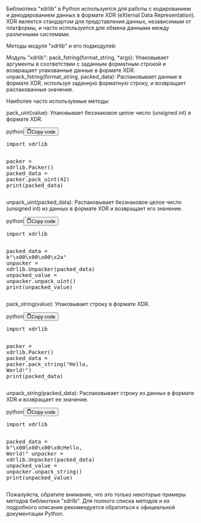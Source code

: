 <p>Библиотека "xdrlib" в Python используется для работы с кодированием и декодированием данных в формате XDR (eXternal Data Representation).
XDR является стандартом для представления данных, независимым от платформы, и часто используется для обмена данными между различными системами.</p>
<p>Методы модуля "xdrlib" и его подмодулей:</p>
<p>Модуль "xdrlib":
pack_fstring(format_string, *args): Упаковывает аргументы в соответствии с заданным форматным строкой и возвращает упакованные данные в формате XDR.
unpack_fstring(format_string, packed_data): Распаковывает данные в формате XDR, используя заданную форматную строку, и возвращает распакованные значения.</p>
<p>Наиболее часто используемые методы:</p>
<p>pack_uint(value): Упаковывает беззнаковое целое число (unsigned int) в формате XDR.</p>
<div class="code-element"><div class="lang-line"><text>python</text><button class="copy-button" onclick="copyCode(this)"><svg stroke="currentColor" fill="none" stroke-width="2" viewBox="0 0 24 24" stroke-linecap="round" stroke-linejoin="round" class="h-4 w-4" height="1em" width="1em" xmlns="http://www.w3.org/2000/svg"><path d="M16 4h2a2 2 0 0 1 2 2v14a2 2 0 0 1-2 2H6a2 2 0 0 1-2-2V6a2 2 0 0 1 2-2h2"></path><rect x="8" y="2" width="8" height="4" rx="1" ry="1"></rect></svg><text>Copy code</text></button></div><div class="code"><div class="highlight"><pre><span></span><span class="kn">import</span> <span class="nn">xdrlib</span>

<span class="n">packer</span> <span class="o">=</span> <span class="n">xdrlib</span><span class="o">.</span><span class="n">Packer</span><span class="p">()</span>
<span class="n">packed_data</span> <span class="o">=</span> <span class="n">packer</span><span class="o">.</span><span class="n">pack_uint</span><span class="p">(</span><span class="mi">42</span><span class="p">)</span>
<span class="nb">print</span><span class="p">(</span><span class="n">packed_data</span><span class="p">)</span>
</pre></div></div></div>

<p>unpack_uint(packed_data): Распаковывает беззнаковое целое число (unsigned int) из данных в формате XDR и возвращает его значение.</p>
<div class="code-element"><div class="lang-line"><text>python</text><button class="copy-button" onclick="copyCode(this)"><svg stroke="currentColor" fill="none" stroke-width="2" viewBox="0 0 24 24" stroke-linecap="round" stroke-linejoin="round" class="h-4 w-4" height="1em" width="1em" xmlns="http://www.w3.org/2000/svg"><path d="M16 4h2a2 2 0 0 1 2 2v14a2 2 0 0 1-2 2H6a2 2 0 0 1-2-2V6a2 2 0 0 1 2-2h2"></path><rect x="8" y="2" width="8" height="4" rx="1" ry="1"></rect></svg><text>Copy code</text></button></div><div class="code"><div class="highlight"><pre><span></span><span class="kn">import</span> <span class="nn">xdrlib</span>

<span class="n">packed_data</span> <span class="o">=</span> <span class="sa">b</span><span class="s2">&quot;</span><span class="se">\x00\x00\x00\x2a</span><span class="s2">&quot;</span>
<span class="n">unpacker</span> <span class="o">=</span> <span class="n">xdrlib</span><span class="o">.</span><span class="n">Unpacker</span><span class="p">(</span><span class="n">packed_data</span><span class="p">)</span>
<span class="n">unpacked_value</span> <span class="o">=</span> <span class="n">unpacker</span><span class="o">.</span><span class="n">unpack_uint</span><span class="p">()</span>
<span class="nb">print</span><span class="p">(</span><span class="n">unpacked_value</span><span class="p">)</span>
</pre></div></div></div>

<p>pack_string(value): Упаковывает строку в формате XDR.</p>
<div class="code-element"><div class="lang-line"><text>python</text><button class="copy-button" onclick="copyCode(this)"><svg stroke="currentColor" fill="none" stroke-width="2" viewBox="0 0 24 24" stroke-linecap="round" stroke-linejoin="round" class="h-4 w-4" height="1em" width="1em" xmlns="http://www.w3.org/2000/svg"><path d="M16 4h2a2 2 0 0 1 2 2v14a2 2 0 0 1-2 2H6a2 2 0 0 1-2-2V6a2 2 0 0 1 2-2h2"></path><rect x="8" y="2" width="8" height="4" rx="1" ry="1"></rect></svg><text>Copy code</text></button></div><div class="code"><div class="highlight"><pre><span></span><span class="kn">import</span> <span class="nn">xdrlib</span>

<span class="n">packer</span> <span class="o">=</span> <span class="n">xdrlib</span><span class="o">.</span><span class="n">Packer</span><span class="p">()</span>
<span class="n">packed_data</span> <span class="o">=</span> <span class="n">packer</span><span class="o">.</span><span class="n">pack_string</span><span class="p">(</span><span class="s2">&quot;Hello, World!&quot;</span><span class="p">)</span>
<span class="nb">print</span><span class="p">(</span><span class="n">packed_data</span><span class="p">)</span>
</pre></div></div></div>

<p>unpack_string(packed_data): Распаковывает строку из данных в формате XDR и возвращает ее значение.</p>
<div class="code-element"><div class="lang-line"><text>python</text><button class="copy-button" onclick="copyCode(this)"><svg stroke="currentColor" fill="none" stroke-width="2" viewBox="0 0 24 24" stroke-linecap="round" stroke-linejoin="round" class="h-4 w-4" height="1em" width="1em" xmlns="http://www.w3.org/2000/svg"><path d="M16 4h2a2 2 0 0 1 2 2v14a2 2 0 0 1-2 2H6a2 2 0 0 1-2-2V6a2 2 0 0 1 2-2h2"></path><rect x="8" y="2" width="8" height="4" rx="1" ry="1"></rect></svg><text>Copy code</text></button></div><div class="code"><div class="highlight"><pre><span></span><span class="kn">import</span> <span class="nn">xdrlib</span>

<span class="n">packed_data</span> <span class="o">=</span> <span class="sa">b</span><span class="s2">&quot;</span><span class="se">\x00\x00\x00\x0c</span><span class="s2">Hello, World!&quot;</span>
<span class="n">unpacker</span> <span class="o">=</span> <span class="n">xdrlib</span><span class="o">.</span><span class="n">Unpacker</span><span class="p">(</span><span class="n">packed_data</span><span class="p">)</span>
<span class="n">unpacked_value</span> <span class="o">=</span> <span class="n">unpacker</span><span class="o">.</span><span class="n">unpack_string</span><span class="p">()</span>
<span class="nb">print</span><span class="p">(</span><span class="n">unpacked_value</span><span class="p">)</span>
</pre></div></div></div>

<p>Пожалуйста, обратите внимание, что это только некоторые примеры методов библиотеки "xdrlib".
Для полного списка методов и их подробного описания рекомендуется обратиться к официальной документации Python.</p>
